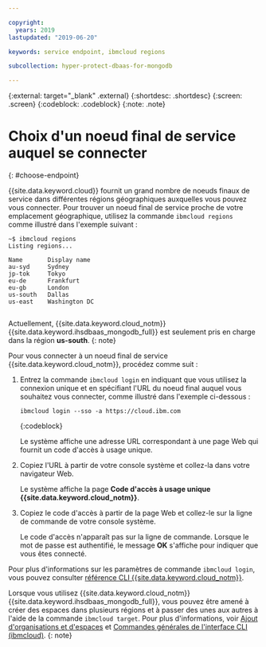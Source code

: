 ```yaml
---

copyright:
  years: 2019
lastupdated: "2019-06-20"

keywords: service endpoint, ibmcloud regions

subcollection: hyper-protect-dbaas-for-mongodb

---
```


{:external: target="_blank" .external}
{:shortdesc: .shortdesc}
{:screen: .screen}
{:codeblock: .codeblock}
{:note: .note}


# Choix d'un noeud final de service auquel se connecter
{: #choose-endpoint}

{{site.data.keyword.cloud}} fournit un grand nombre de noeuds finaux de service dans différentes régions géographiques auxquelles vous pouvez vous connecter.
Pour trouver un noeud final de service proche de votre emplacement géographique, utilisez la commande `ibmcloud regions` comme illustré dans l'exemple suivant :

<pre><code class="hljs">~$ ibmcloud regions
Listing regions...

Name       Display name
au-syd     Sydney
jp-tok     Tokyo
eu-de      Frankfurt
eu-gb      London
us-south   Dallas
us-east    Washington DC

</code></pre>

Actuellement, {{site.data.keyword.cloud_notm}} {{site.data.keyword.ihsdbaas_mongodb_full}} est seulement pris en charge dans la région **us-south**.
{: note}

Pour vous connecter à un noeud final de service {{site.data.keyword.cloud_notm}}, procédez comme suit :

1. Entrez la commande `ibmcloud login` en indiquant que vous utilisez la connexion unique et en spécifiant l'URL du noeud final auquel vous souhaitez vous connecter, comme illustré dans l'exemple ci-dessous :

   ```
   ibmcloud login --sso -a https://cloud.ibm.com
   ```
   {:codeblock}

   Le système affiche une adresse URL correspondant à une page Web qui fournit un code d'accès à usage unique.

2. Copiez l'URL à partir de votre console système et collez-la dans votre navigateur Web.

   Le système affiche la page **Code d'accès à usage unique {{site.data.keyword.cloud_notm}}**.

3. Copiez le code d'accès à partir de la page Web et collez-le sur la ligne de commande de votre console système.

   Le code d'accès n'apparaît pas sur la ligne de commande. Lorsque le mot de passe est authentifié, le message **OK** s'affiche pour indiquer que vous êtes connecté.

Pour plus d'informations sur les paramètres de commande `ibmcloud login`, vous pouvez consulter [référence CLI {{site.data.keyword.cloud_notm}}](/docs/cli/reference/ibmcloud?topic=cloud-cli-ibmcloud_cli#ibmcloud_login).

Lorsque vous utilisez {{site.data.keyword.cloud_notm}} {{site.data.keyword.ihsdbaas_mongodb_full}}, vous pouvez être amené à créer des espaces dans plusieurs régions et à passer des unes aux autres à l'aide de la commande `ibmcloud target`. Pour plus d'informations, voir
[Ajout d'organisations et d'espaces](/docs/account?topic=account-orgsspacesusers#orgsspacesusers) et [Commandes générales de l'interface CLI (ibmcloud)](/docs/cli/reference/ibmcloud?topic=cloud-cli-ibmcloud_cli#bluemix_target).
{: note}
